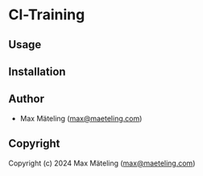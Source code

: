 # Cl-Training

## Usage

## Installation

## Author

* Max Mäteling (max@maeteling.com)

## Copyright

Copyright (c) 2024 Max Mäteling (max@maeteling.com)
